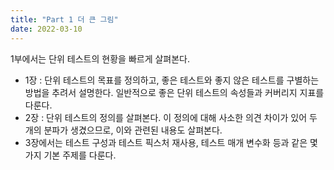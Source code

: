 ```yaml
---
title: "Part 1 더 큰 그림"
date: 2022-03-10
---
```


1부에서는 단위 테스트의 현황을 빠르게 살펴본다.

* 1장 : 단위 테스트의 목표를 정의하고, 좋은 테스트와 좋지 않은 테스트를 구별하는 방법을 추려서 설명한다. 일반적으로 좋은 단위 테스트의 속성들과 커버리지 지표를 다룬다.
* 2장 : 단위 테스트의 정의를 살펴본다. 이 정의에 대해 사소한 의견 차이가 있어 두 개의 분파가 생겼으므로, 이와 관련된 내용도 살펴본다. 
* 3장에서는 테스트 구성과 테스트 픽스처 재사용, 테스트 매개 변수화 등과 같은 몇 가지 기본 주제를 다룬다.